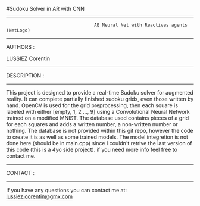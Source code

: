 #Sudoku Solver in AR with CNN

****************************************************************************************************************
                                     AE Neural Net with Reactives agents (NetLogo)      
****************************************************************************************************************

AUTHORS :

LUSSIEZ Corentin

*********************
DESCRIPTION :
*********************
This project is designed to provide a real-time Sudoku solver for augmented reality. It can complete partially finished sudoku grids, even those written by hand.
OpenCV is used for the grid preprocessing, then each square is labeled with either [empty, 1, 2 ..., 9] using a Convolutional Neural Network trained on a modified MNIST.
The database used contains pieces of a grid for each squares and adds a written number, a non-written number or nothing.
The database is not provided within this git repo, however the code to create it is as well as some trained models.
The model integretion is not done here (should be in main.cpp) since I couldn't retrive the last version of this code (this is a 4yo side project).
 if you need more info feel free to contact me.
 

*********************
CONTACT :
*********************
If you have any questions you can contact me at: lussiez.corentin@gmx.com
